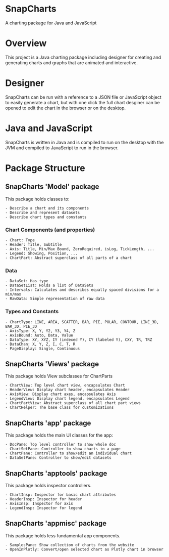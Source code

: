 # SnapCharts
A charting package for Java and JavaScript

# Overview
This project is a Java charting package including designer for creating and generating charts and graphs that are animated and interactive.

# Designer
SnapCharts can be run with a reference to a JSON file or JavaScript object to easily generate a chart, but with one click the full
chart desginer can be opened to edit the chart in the browser or on the desktop.

# Java and JavaScript
SnapCharts is written in Java and is compiled to run on the desktop with the JVM and compiled to JavaScript to run in the browser.

# Package Structure

## SnapCharts 'Model' package

This package holds classes to:

    - Describe a chart and its components
    - Describe and represent datasets
    - Describe chart types and constants

### Chart Components (and properties)

    - Chart: Type
    - Header: Title, Subtitle
    - Axis: Title, Min/Max Bound, ZeroRequired, isLog, TickLength, ...
    - Legend: Showing, Position, ...
    - ChartPart: Abstract superclass of all parts of a chart
    
### Data
 
    - DataSet: Has type
    - DataSetList: Holds a list of DataSets
    - Intervals: Calculates and describes equally spaced divisions for a min/max
    - RawData: Simple representation of raw data
    
### Types and Constants

    - ChartType: LINE, AREA, SCATTER, BAR, PIE, POLAR, CONTOUR, LINE_3D, BAR_3D, PIE_3D
    - AxisType: X, Y, Y2, Y3, Y4, Z
    - AxisBound: Auto, Data, Value
    - DataType: XY, XYZ, IY (indexed Y), CY (labeled Y), CXY, TR, TRZ
    - DataChan: X, Y, Z, I, C, T, R
    - PageDisplay: Single, Continuous
    
## SnapCharts 'Views' package

This package holds View subclasses for ChartParts

    - ChartView: Top level chart view, encapsulates Chart
    - HeaderView: Display chart header, encapsulates Header
    - AxisView: Display chart axes, encapsulates Axis
    - LegendView: Display chart legend, encapsulates Legend
    - ChartPartView: Abstract superclass of all chart part views
    - ChartHelper: The base class for customizations
    
## SnapCharts 'app' package
    
This package holds the main UI classes for the app:

    - DocPane: Top level controller to show whole doc
    - ChartSetPane: Controller to show charts in a page
    - ChartPane: Controller to show/edit an individual chart
    - DataSetPane: Controller to show/edit datasets
    
## SnapCharts 'apptools' package
    
This package holds inspector controllers.

    - ChartInsp: Inspector for basic chart attributes
    - HeaderInsp: Inspector for header
    - AxisInsp: Inspector for axis
    - LegendInsp: Inspector for legend

## SnapCharts 'appmisc' package
    
This package holds less fundamental app components.

    - SamplesPane: Show collection of charts from the website
    - OpenInPlotly: Convert/open selected chart as Plotly chart in browser
    
